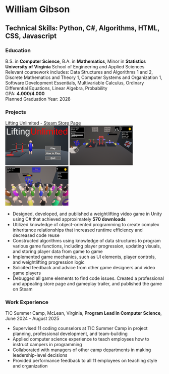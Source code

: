 # William Gibson
## Technical Skills: Python, C#, Algorithms, HTML, CSS, Javascript


### Education
B.S. in **Computer Science**, B.A. in **Mathematics**, Minor in **Statistics**\
**University of Virginia** School of Engineering and Applied Sciences\
Relevant coursework includes: Data Structures and Algorithms 1 and 2, Discrete Mathematics and Theory 1, Computer Systems and Organization 1, Software Development Essentials, Multivariable Calculus, Ordinary Differential Equations, Linear Algebra, Probability\
GPA: **4.000/4.000**\
Planned Graduation Year: 2028

### Projects
Lifting Unlimited - [Steam Store Page](https://store.steampowered.com/app/2953600/Lifting_Unlimited/)\
![RenderError](Assets/main_logo_1.png) ![RenderError](Assets/gym.png) ![RenderError](Assets/competition.png)
-	Designed, developed, and published a weightlifting video game in Unity using C# that achieved approximately **570 downloads**
-	Utilized knowledge of object-oriented programming to create complex inheritance relationships that increased runtime efficiency and decreased code reuse 
-	Constructed algorithms using knowledge of data structures to program various game functions, including player progression, updating visuals, and storing player data from game to game
-	Implemented game mechanics, such as UI elements, player controls, and weightlifting progression logic
-	Solicited feedback and advice from other game designers and video game players
-	Debugged all game elements to find code issues. Created a professional and appealing store page and gameplay trailer, and published the game on Steam



### Work Experience
TIC Summer Camp, McLean, Virginia, **Program Lead in Computer Science**, June 2024 - August 2025
- Supervised 11 coding counselors at TIC Summer Camp in project planning, professional development, and team-building
-	Applied computer science experience to teach employees how to instruct campers in programming
-	Collaborated with managers of other camp departments in making leadership-level decisions
-	Provided performance feedback to all 11 employees on teaching style and organization
